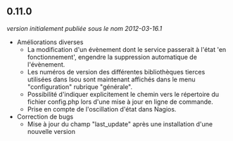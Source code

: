 ## 0.11.0

_version initialement publiée sous le nom 2012-03-16.1_

- Améliorations diverses
   - La modification d'un évènement dont le service passerait à l'état 'en fonctionnement', engendre la suppression automatique de l'évènement.
   - Les numéros de version des différentes bibliothèques tierces utilisées dans Isou sont maintenant affichés dans le menu "configuration" rubrique "générale".
   - Possibilité d'indiquer explicitement le chemin vers le répertoire du fichier config.php lors d'une mise à jour en ligne de commande.
   - Prise en compte de l'oscillation d'état dans Nagios.
- Correction de bugs
   - Mise à jour du champ "last_update" après une installation d'une nouvelle version
